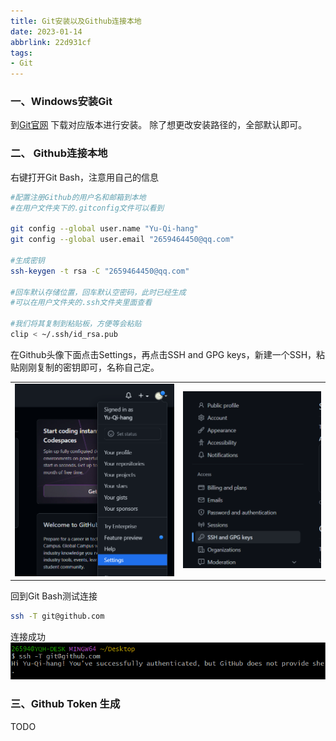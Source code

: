 ```yaml
---
title: Git安装以及Github连接本地
date: 2023-01-14
abbrlink: 22d931cf
tags:
- Git
---
```


### 一、Windows安装Git

到[Git官网](https://git-scm.com/download/) 下载对应版本进行安装。
除了想更改安装路径的，全部默认即可。<!--more-->

### 二、 Github连接本地

右键打开Git Bash，注意用自己的信息

```bash
#配置注册Github的用户名和邮箱到本地
#在用户文件夹下的.gitconfig文件可以看到

git config --global user.name "Yu-Qi-hang"
git config --global user.email "2659464450@qq.com"

#生成密钥
ssh-keygen -t rsa -C "2659464450@qq.com"

#回车默认存储位置，回车默认空密码，此时已经生成
#可以在用户文件夹的.ssh文件夹里面查看

#我们将其复制到粘贴板，方便等会粘贴
clip < ~/.ssh/id_rsa.pub
```

在Github头像下面点击Settings，再点击SSH and GPG keys，新建一个SSH，粘贴刚刚复制的密钥即可，名称自己定。

|                                                              |                                                              |
| ------------------------------------------------------------ | ------------------------------------------------------------ |
| ![image.png](Git安装以及Github连接本地/1672906132738-5d477773-13e4-414e-8ded-23319a1e2e58.png) | ![image.png](Git安装以及Github连接本地/1672906156573-6d4b6fb6-24c2-4ce0-8817-7dac82aa74c4.png) |

回到Git Bash测试连接

```bash
ssh -T git@github.com
```

连接成功
![image.png](Git安装以及Github连接本地/1672906551564-1c551dde-cacb-4584-930a-d11908aaf4b2.png)



### 三、Github Token 生成

TODO